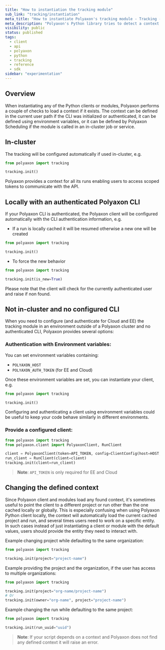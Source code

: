 ```yaml
---
title: "How to instantiation the tracking module"
sub_link: "tracking/instantiation"
meta_title: "How to instantiate Polyaxon's tracking module - Tracking - Experimentation"
meta_description: "Polyaxon's Python library tries to detect a context automatically, users can also change this behavior by providing auth, organization, project, and run references."
visibility: public
status: published
tags:
  - client
  - api
  - polyaxon
  - python
  - tracking
  - reference
  - sdk
sidebar: "experimentation"
---
```


## Overview

When instantiating any of the Python clients or modules, Polyaxon performs a couple of checks to load a context if it exists. 
The context can be defined in the current user path if the CLI was initialized or authenticated, it can be defined using environment variables, 
or it can be defined by Polyaxon Scheduling if the module is called in an in-cluster job or service.

## In-cluster

The tracking will be configured automatically if used in-cluster, e.g.

```python
from polyaxon import tracking

tracking.init()
```

Polyaxon provides a context for all its runs enabling users to access scoped tokens to communicate with the API.

## Locally with an authenticated Polyaxon CLI

If your Polyaxon CLI is authenticated, the Polyaxon client will be configured
automatically with the CLI authentication information, e.g.

 * If a run is locally cached it will be resumed otherwise a new one will be created

```python
from polyaxon import tracking

tracking.init()
```

 * To force the new behavior

```python
from polyaxon import tracking

tracking.init(is_new=True)
```

Please note that the client will check for the currently authenticated user and raise if non found.

## Not in-cluster and no configured CLI

When you need to configure (and authenticate for Cloud and EE) the tracking module in an environment outside of a Polyaxon cluster and no authenticated CLI, Polyaxon provides several options:

### Authentication with Environment variables:

You can set environment variables containing:

 * `POLYAXON_HOST`
 * `POLYAXON_AUTH_TOKEN`  (for EE and Cloud)

Once these environment variables are set, you can instantiate your client, e.g.

```python
from polyaxon import tracking

tracking.init()
```

Configuring and authenticating a client using environment variables could be useful to keep your code behave similarly in different environments.

### Provide a configured client:

```python
from polyaxon import tracking
from polyaxon.client import PolyaxonClient, RunClient

client = PolyaxonClient(token=API_TOKEN, config=ClientConfig(host=HOST, use_https=None, verify_ssl=None))
run_client = RunClient(client=client)
tracking.init(client=run_client)
```

> **Note**: `API_TOKEN` is only required for EE and Cloud

## Changing the defined context

Since Polyaxon client and modules load any found context, it's sometimes useful to point the client to a different project or run other than the one cached locally or globally.
This is especially confusing when using Polyaxon Python client locally, the context will automatically load the current cached project and run, and several times users need to work on a specific entity.
In such cases instead of just instantiating a client or module with the default values, users should provide the entity they need to interact with.

Example changing project while defaulting to the same organization:

```python
from polyaxon import tracking

tracking.init(project="project-name")
```

Example providing the project and the organization, if the user has access to multiple organizations:

```python
from polyaxon import tracking

tracking.init(project="org-name/project-name")
# Or
tracking.init(owner="org-name", project="project-name")
```

Example changing the run while defaulting to the same project:

```python
from polyaxon import tracking

tracking.init(run_uuid="uuid")
```

> **Note**: If your script depends on a context and Polyaxon does not find any defined context it will raise an error.

